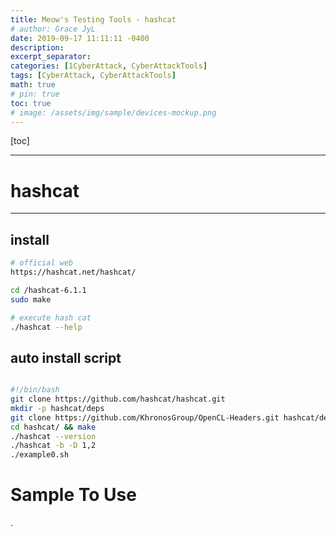 ```yaml
---
title: Meow's Testing Tools - hashcat
# author: Grace JyL
date: 2019-09-17 11:11:11 -0400
description: 
excerpt_separator: 
categories: [1CyberAttack, CyberAttackTools]
tags: [CyberAttack, CyberAttackTools]
math: true
# pin: true
toc: true
# image: /assets/img/sample/devices-mockup.png
---
```


[toc]

---

# hashcat

---

## install 

```bash
# official web 
https://hashcat.net/hashcat/

cd /hashcat-6.1.1
sudo make

# execute hash cat 
./hashcat --help
```


## auto install script
```bash

#!/bin/bash
git clone https://github.com/hashcat/hashcat.git
mkdir -p hashcat/deps
git clone https://github.com/KhronosGroup/OpenCL-Headers.git hashcat/deps/OpenCL
cd hashcat/ && make
./hashcat --version
./hashcat -b -D 1,2
./example0.sh
```


# Sample To Use







.